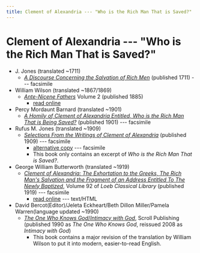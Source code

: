 ```yaml
---
title: Clement of Alexandria --- "Who is the Rich Man That is Saved?"
---
```


# Clement of Alexandria --- "Who is the Rich Man That is Saved?"

* J. Jones (translated ~1711)
  * [*A Discourse Concerning the Salvation of Rich Men*](https://books.google.com/books?id=h-YCAAAAQAAJ) (published 1711) --- facsimile
* William Wilson (translated ~1867/1869)
  * [*Ante-Nicene Fathers*](anf.html) Volume 2 (published 1885) 
    * [read online](https://ccel.org/ccel/schaff/anf02/anf02.vi.ii.html)
* Percy Mordaunt Barnard (translated ~1901)
  * [*A Homily of Clement of Alexandria Entitled, Who is the Rich Man That is Being Saved?*](https://archive.org/details/homilyofclemento00clemuoft) (published 1901) --- facsimile
* Rufus M. Jones (translated ~1909)
  * [*Selections From the Writings of Clement of Alexandria*](http://files.xpian.info/selections_from_the_writings_of_clement_of_alexandria_jones.pdf) (published 1909) --- facsimile
    * [alternative copy](https://archive.org/details/selectionsfromwr0000clem) --- facsimile
    * This book only contains an excerpt of *Who is the Rich Man That is Saved?*.
* George William Butterworth (translated ~1919)
  * [*Clement of Alexandria: The Exhortation to the Greeks, The Rich Man's Salvation and the Fragment of an Address Entitled To The Newly Baptized*](https://archive.org/details/clementofalexand00clem), Volume 92 of *Loeb Classical Library* (published 1919) --- facsimile
    * [read online](clementofalexandria_rich_man_butterworth_english.html) --- text/HTML
* David Bercot(Editor)/Jeleta Eckheart/Beth Dillon Miller/Pamela Warren(language updated ~1990)
  * [*The One Who Knows God*/*Intimacy with God*](https://books.google.com/books?id=GBcb0d2puMQC), Scroll Publishing (published 1990 as *The One Who Knows God*, reissued 2008 as *Intimacy with God*)
    * This book contains a major revision of the translation by William Wilson to put it into modern, easier-to-read English.
